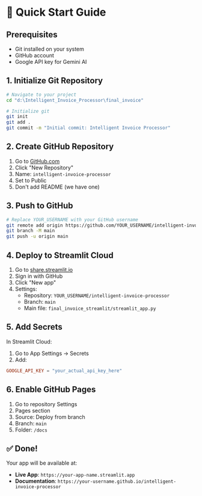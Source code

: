 # 🚀 Quick Start Guide

## Prerequisites
- Git installed on your system
- GitHub account
- Google API key for Gemini AI

## 1. Initialize Git Repository

```bash
# Navigate to your project
cd "d:\Intelligent_Invoice_Processor\final_invoice"

# Initialize git
git init
git add .
git commit -m "Initial commit: Intelligent Invoice Processor"
```

## 2. Create GitHub Repository

1. Go to [GitHub.com](https://github.com)
2. Click "New Repository"
3. Name: `intelligent-invoice-processor`
4. Set to Public
5. Don't add README (we have one)

## 3. Push to GitHub

```bash
# Replace YOUR_USERNAME with your GitHub username
git remote add origin https://github.com/YOUR_USERNAME/intelligent-invoice-processor.git
git branch -M main
git push -u origin main
```

## 4. Deploy to Streamlit Cloud

1. Go to [share.streamlit.io](https://share.streamlit.io)
2. Sign in with GitHub
3. Click "New app"
4. Settings:
   - Repository: `YOUR_USERNAME/intelligent-invoice-processor`
   - Branch: `main`
   - Main file: `final_invoice_streamlit/streamlit_app.py`

## 5. Add Secrets

In Streamlit Cloud:
1. Go to App Settings → Secrets
2. Add:
```toml
GOOGLE_API_KEY = "your_actual_api_key_here"
```

## 6. Enable GitHub Pages

1. Go to repository Settings
2. Pages section
3. Source: Deploy from branch
4. Branch: `main`
5. Folder: `/docs`

## ✅ Done!

Your app will be available at:
- **Live App**: `https://your-app-name.streamlit.app`
- **Documentation**: `https://your-username.github.io/intelligent-invoice-processor`